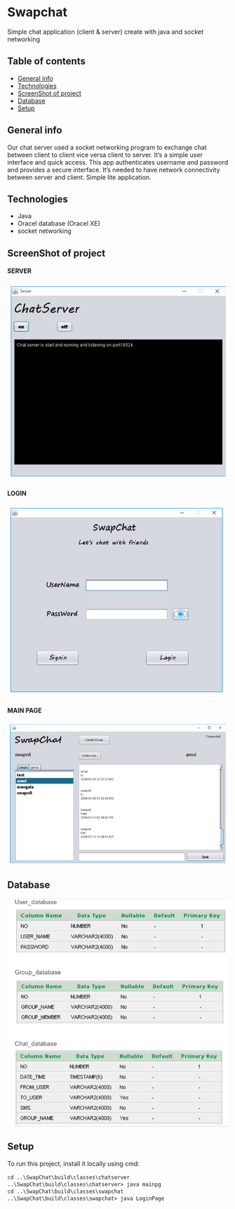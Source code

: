 # Swapchat
 Simple chat application (client & server) create with java and socket networking

## Table of contents
 * [General info](#general-info)
 * [Technologies](#technologies)
 * [ScreenShot of project](#screenShot-of-project)
 * [Database](#database)
 * [Setup](#setup)

## General info
 Our chat server used a socket networking program to exchange chat between client to client vice versa client to server. It’s a simple user interface and quick access. This app authenticates username and password and provides a secure interface. It’s needed to have network connectivity between server and client. Simple lite application.

## Technologies
 * Java
 * Oracel database (Oracel XE)
 * socket networking

## ScreenShot of project
#### SERVER
![server schema](https://github.com/SwapnilDhamdhere/Swapchat/blob/main/images/server.PNG)
#### LOGIN
![login schema](https://github.com/SwapnilDhamdhere/Swapchat/blob/main/images/login.PNG)
#### MAIN PAGE
![mainpg schema](https://github.com/SwapnilDhamdhere/Swapchat/blob/main/images/mainpg.PNG)

## Database
![database schema](https://github.com/SwapnilDhamdhere/Swapchat/blob/main/images/database.PNG)

## Setup
 To run this project, install it locally using cmd:

```
cd ..\SwapChat\build\classes\chatserver
..\SwapChat\build\classes\chatserver> java mainpg
cd ..\SwapChat\build\classes\swapchat
..\SwapChat\build\classes\swapchat> java LoginPage
```